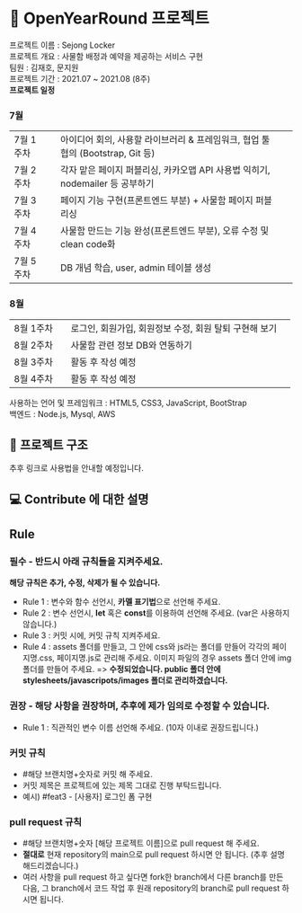 # 📕 OpenYearRound 프로젝트
프로젝트 이름 : Sejong Locker  
프로젝트 개요 : 사물함 배정과 예약을 제공하는 서비스 구현  
팀원 : 김재호, 문지원  
프로젝트 기간 : 2021.07 ~ 2021.08 (8주)
<br/>
**프로젝트 일정**  
<h3>7월</h3>
<table>
  <tr>
    <td>7월 1주차<td/>
    <td>아이디어 회의, 사용할 라이브러리 & 프레임워크, 협업 툴 협의 (Bootstrap, Git 등) <td/>
  </tr>
  <tr>
    <td>7월 2주차<td/>
    <td>각자 맡은 페이지 퍼블리싱, 카카오맵 API 사용법 익히기, nodemailer 등 공부하기   <td/>
  </tr>
  <tr>
    <td>7월 3주차<td/>
    <td>페이지 기능 구현(프론트엔드 부분) + 사물함 페이지 퍼블리싱   <td/>
  </tr>
  <tr>
    <td>7월 4주차<td/>
    <td>사물함 만드는 기능 완성(프론트엔드 부분), 오류 수정 및 clean code화  <td/>
  </tr>
  <tr>
    <td>7월 5주차<td/>
    <td>DB 개념 학습, user, admin 테이블 생성 <td/>
  </tr>
</table>

<h3>8월</h3>
<table>
  <tr>
    <td>8월 1주차<td/>
    <td>로그인, 회원가입, 회원정보 수정, 회원 탈퇴 구현해 보기  <td/>
  </tr>
  <tr>
    <td>8월 2주차<td/>
    <td>사물함 관련 정보 DB와 연동하기  <td/>
  </tr>
  <tr>
    <td>8월 3주차<td/>
    <td>활동 후 작성 예정  <td/>
  </tr>
  <tr>
    <td>8월 4주차<td/>
    <td>활동 후 작성 예정  <td/>
  </tr>
</table>

사용하는 언어 및 프레임워크 : HTML5, CSS3, JavaScript, BootStrap  
백엔드 : Node.js, Mysql, AWS

## 📁 프로젝트 구조
추후 링크로 사용법을 안내할 예정입니다.

## 💻 Contribute 에 대한 설명

## Rule

### 필수 - 반드시 아래 규칙들을 지켜주세요.

**해당 규칙은 추가, 수정, 삭제가 될 수 있습니다.**

- Rule 1 : 변수와 함수 선언시, **카멜 표기법**으로 선언해 주세요.
- Rule 2 : 변수 선언시, **let** 혹은 **const**를 이용하여 선언해 주세요. (var은 사용하지 않습니다.)
- Rule 3 : 커밋 시에, 커밋 규칙 지켜주세요.
- Rule 4 : assets 폴더를 만들고, 그 안에 css와 js라는 폴더를 만들어 각각의 페이지명.css, 페이지명.js로 관리해 주세요. 이미지 파일의 경우 assets 폴더 안에 img 폴더를 만들어 주세요. => **수정되었습니다. public 폴더 안에 stylesheets/javascripots/images 폴더로 관리하겠습니다.**

### 권장 - 해당 사항을 권장하며, 추후에 제가 임의로 수정할 수 있습니다.

- Rule 1 : 직관적인 변수 이름 선언해 주세요. (10자 이내로 권장드립니다.)

### 커밋 규칙
- #해당 브랜치명+숫자로 커밋 해 주세요.
- 커밋 제목은 프로젝트에 있는 제목 그대로 진행 부탁드립니다. 
- 예시) #feat3 - [사용자] 로그인 폼 구현

### pull request 규칙
- #해당 브랜치명+숫자 [해당 프로젝트 이름]으로 pull request 해 주세요.
- **절대로** 현재 repository의 main으로 pull request 하시면 안 됩니다. (추후 설명 해드리겠습니다.)
- 여러 사항을 pull request 하고 싶다면 fork한 branch에서 다른 branch를 만든 다음, 그 branch에서 코드 작업 후 원래 repository의 branch로 pull request 하시면 됩니다.
